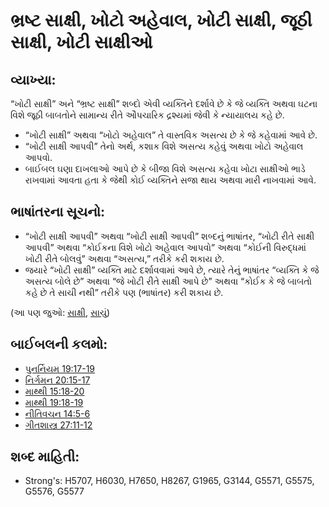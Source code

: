 # ભ્રષ્ટ સાક્ષી, ખોટો અહેવાલ, ખોટી સાક્ષી, જૂઠી સાક્ષી, ખોટી સાક્ષીઓ 

## વ્યાખ્યા: 

“ખોટી સાક્ષી” અને “ભ્રષ્ટ સાક્ષી” શબ્દો એવી વ્યક્તિને દર્શાવે છે કે જે વ્યક્તિ અથવા ઘટના વિશે જૂઠી બાબતોને સામાન્ય રીતે ઔપચારિક દ્રશ્યમાં જેવી કે ન્યાયાલય કહે છે.

* “ખોટી સાક્ષી” અથવા “ખોટો અહેવાલ” તે વાસ્તવિક અસત્ય છે કે જે કહેવામાં આવે છે.
* “ખોટી સાક્ષી આપવી” તેનો અર્થ, કશાક વિશે અસત્ય કહેવું અથવા ખોટો અહેવાલ આપવો.
* બાઈબલ ઘણા દાખલાઓ આપે છે કે બીજા વિશે અસત્ય કહેવા ખોટા સાક્ષીઓ ભાડે રાખવામાં આવતા હતા કે જેથી કોઈ વ્યક્તિને સજા થાય અથવા મારી નાખવામાં આવે.

## ભાષાંતરના સૂચનો: 

* “ખોટી સાક્ષી આપવી” અથવા “ખોટી સાક્ષી આપવી” શબ્દનું ભાષાંતર, “ખોટી રીતે સાક્ષી આપવી” અથવા “કોઈકના વિશે ખોટો અહેવાલ આપવો” અથવા “કોઈની વિરુદ્ધમાં ખોટી રીતે બોલવું” અથવા “અસત્ય,” તરીકે કરી શકાય છે.
* જયારે “ખોટી સાક્ષી” વ્યક્તિ માટે દર્શાવવામાં આવે છે, ત્યારે તેનું ભાષાંતર “વ્યક્તિ કે જે અસત્ય બોલે છે” અથવા “જે ખોટી રીતે સાક્ષી આપે છે” અથવા “કોઈક કે જે બાબતો કહે છે તે સાચી નથી” તરીકે પણ (ભાષાંતર) કરી શકાય છે.

(આ પણ જુઓ: [સાક્ષી](../kt/testimony.md), [સાચું](../kt/true.md))

## બાઈબલની કલમો: 

* [પુનર્નિયમ 19:17-19](rc://gu/tn/help/deu/19/17)
* [નિર્ગમન 20:15-17](rc://gu/tn/help/exo/20/15)
* [માથ્થી 15:18-20](rc://gu/tn/help/mat/15/18)
* [માથ્થી 19:18-19](rc://gu/tn/help/mat/19/18)
* [નીતિવચન 14:5-6](rc://gu/tn/help/pro/14/05)
* [ગીતશાસ્ત્ર  27:11-12](rc://gu/tn/help/psa/027/011)

## શબ્દ માહિતી: 

* Strong's: H5707, H6030, H7650, H8267, G1965, G3144, G5571, G5575, G5576, G5577
